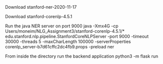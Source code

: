 <p>Download stanford-ner-2020-11-17<p>
<p>Download stanford-corenlp-4.5.1<p>
<p>Run the java NER server on port 9000 java -Xmx4G -cp Users/moneim/NLG_Assignment3/stanford-corenlp-4.5.1/* edu.stanford.nlp.pipeline.StanfordCoreNLPServer -port 9000 -timeout 30000 -threads 5 -maxCharLength 100000  -serverProperties corenlp_server-b7d61cffc2dc4fb9.props -preload ner<p>
<p>From inside the directory run the backend application python3 -m flask run<p>

